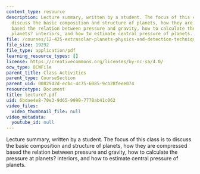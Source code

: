 ```yaml
---
content_type: resource
description: Lecture summary, written by a student. The focus of this class is to
  discuss the basic composition and structure of planets, how they are compressed
  based the relation between pressure and gravity, how to calculate the pressure at
  planets? interiors, and how to estimate central pressure of planets.
file: /courses/12-425-extrasolar-planets-physics-and-detection-techniques-fall-2007/6bdae4e870e39d6599997778ab41c062_lecture7.pdf
file_size: 19292
file_type: application/pdf
learning_resource_types: []
license: https://creativecommons.org/licenses/by-nc-sa/4.0/
ocw_type: OCWFile
parent_title: Class Activities
parent_type: CourseSection
parent_uid: 0082942d-ecbc-4c75-6085-9cb28feee074
resourcetype: Document
title: lecture7.pdf
uid: 6bdae4e8-70e3-9d65-9999-7778ab41c062
video_files:
  video_thumbnail_file: null
video_metadata:
  youtube_id: null
---
```

Lecture summary, written by a student. The focus of this class is to discuss the basic composition and structure of planets, how they are compressed based the relation between pressure and gravity, how to calculate the pressure at planets? interiors, and how to estimate central pressure of planets.